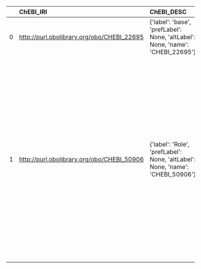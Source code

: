 |    | ChEBI_IRI                                  | ChEBI_DESC                                                                    | CHEMINF_IRI                                | CHEMINF_DESC                           | CHEMINF_DEF                                                                                                                                                                                                                                                                                                                                |
|---:|:-------------------------------------------|:------------------------------------------------------------------------------|:-------------------------------------------|:---------------------------------------|:-------------------------------------------------------------------------------------------------------------------------------------------------------------------------------------------------------------------------------------------------------------------------------------------------------------------------------------------|
|  0 | http://purl.obolibrary.org/obo/CHEBI_22695 | {'label': 'base', 'prefLabel': None, 'altLabel': None, 'name': 'CHEBI_22695'} | http://purl.obolibrary.org/obo/IAO_8000001 | {'label': 'base'}                      | []                                                                                                                                                                                                                                                                                                                                         |
|  1 | http://purl.obolibrary.org/obo/CHEBI_50906 | {'label': 'Role', 'prefLabel': None, 'altLabel': None, 'name': 'CHEBI_50906'} | http://purl.obolibrary.org/obo/BFO_0000023 | {'label': 'Role', 'prefLabel': 'Role'} | ['B is a role means: b is a realizable entity and b exists because there is some single bearer that is in some special physical, social, or institutional set of circumstances in which this bearer does not have to be and b is not such that, if it ceases to exist, then the physical make-up of the bearer is thereby changed. [BFO]'] |